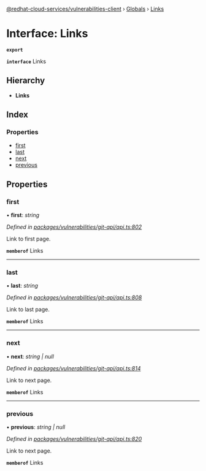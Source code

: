 [@redhat-cloud-services/vulnerabilities-client](../README.md) › [Globals](../globals.md) › [Links](links.md)

# Interface: Links

**`export`** 

**`interface`** Links

## Hierarchy

* **Links**

## Index

### Properties

* [first](links.md#first)
* [last](links.md#last)
* [next](links.md#next)
* [previous](links.md#previous)

## Properties

###  first

• **first**: *string*

*Defined in [packages/vulnerabilities/git-api/api.ts:802](https://github.com/RedHatInsights/javascript-clients/blob/master/packages/vulnerabilities/git-api/api.ts#L802)*

Link to first page.

**`memberof`** Links

___

###  last

• **last**: *string*

*Defined in [packages/vulnerabilities/git-api/api.ts:808](https://github.com/RedHatInsights/javascript-clients/blob/master/packages/vulnerabilities/git-api/api.ts#L808)*

Link to last page.

**`memberof`** Links

___

###  next

• **next**: *string | null*

*Defined in [packages/vulnerabilities/git-api/api.ts:814](https://github.com/RedHatInsights/javascript-clients/blob/master/packages/vulnerabilities/git-api/api.ts#L814)*

Link to next page.

**`memberof`** Links

___

###  previous

• **previous**: *string | null*

*Defined in [packages/vulnerabilities/git-api/api.ts:820](https://github.com/RedHatInsights/javascript-clients/blob/master/packages/vulnerabilities/git-api/api.ts#L820)*

Link to next page.

**`memberof`** Links
